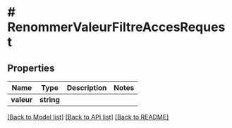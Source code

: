 # # RenommerValeurFiltreAccesRequest

## Properties

Name | Type | Description | Notes
------------ | ------------- | ------------- | -------------
**valeur** | **string** |  |

[[Back to Model list]](../../README.md#models) [[Back to API list]](../../README.md#endpoints) [[Back to README]](../../README.md)
